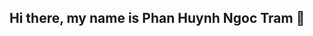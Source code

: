 ## Hi there, my name is Phan Huynh Ngoc Tram 👋

<!--

Here are some ideas to get you started:

- 🌱 I’m currently a UIT student 
- 🔭 I have experience with autonomous driving competition

Note: This repository is not a git repository (or any of the parent directories).
